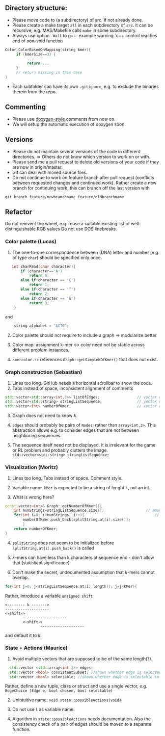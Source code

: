 ## Directory structure:
 - Please move code to (a subdirectory) of src, if not already done.
 - Please create a make target `all` in each subdirectory of `src`.
   It can be recursive, e.g. MAS/Makefile calls `make` in some subdirectory.
 - Always use option `-Wall` to g++: example warning `c++ control reaches end of non-void function
 
 ```C++
Color ColorBasedOnMapping(string kmer){
      if (kmerSize==3) {
           ...
           return ...
      }
      // return missing in this case
}
 ```
 - Each subfolder can have its own `.gitignore`, e.g. to exclude the binaries therein
   from the repo.

## Commenting
 - Please use [doxygen-style](https://github.com/mslehre/MAS/wiki/Documentation-with-doxygen) comments from now on.
 - We will setup the automatic execution of doxygen soon.

## Versions
 - Please do not maintain several versions of the code in different directories.
   => Others do not know which version to work on or with.
 - Please send me a pull request to delete old versions of your code if they are now in
   origin/master.
 - Git can deal with moved source files.
 - Do not continue to work on feature branch after pull request (conflicts between requested changes and continued work).
   Rather create a new branch for continuing work, this can branch off the last version with

```git branch feature/newbranchname feature/oldbranchname```

## Refactor
 Do not reinvent the wheel, e.g. reuse a suitable existing list of well-distinguishable RGB values
 Do not use DOS linebreaks.
 
### Color palette (Lucas)
1) The one-to-one correspondence between (DNA) letter and number (e.g. of type `char`) should be specified only once.

```C++
   int charRead(char character){
       if (character=='A')
           return 0;
       else if(character == 'C')
           return 1;
       else if(character == 'T')
           return 2;
       else if(character == 'G')
           return 3;
    }
```

   and

```C++
    string alphabet = "ACTG";
```

2) Color palette should not require to include a graph => modularize better

3) Color map: assignment k-mer <-> color need not be stable across different problem instances.

4) `kmercolor.cc` references `Graph::getSimpleKOfKmer()` that does not exist.

### Graph construction (Sebastian)
1) Lines too long. GitHub needs a horizontal scrollbar to show the code.
2) Tabs instead of space, inconsistent alignment of comments
```C++
std::vector<std::array<int,3>> listOfEdges;					// vector of edges (as array with size 3)
std::vector<std::string> stringListSequence;				// vector of strings for the sequences
std::vector<int> numberOfKmer;								// vector amount of k-mer
```
3) Graph does not need to know _k_.

4) `Edges` should probably be pairs of `Nodes`, rather than `array<int,3>`.
   This abstraction allows e.g. to consider edges that are not between neighboring sequences.

5) The sequence itself need not be displayed. It is irrelevant for the game or RL problem and probably clutters the image.
 `std::vector<std::string> stringListSequence;`


### Visualization (Moritz)

1) Lines too long. Tabs instead of space. Comment style.

2) Variable name: `kMer` is expected to be a string of lenght k, not an int.

3) What is wrong here?
```C++
const vector<int>& Graph::getNumberOfKmer(){
	int numStrings=stringListSequence.size();					// amount of sequences
	for(int i=0; i<numStrings; i++){								// for-loop to get number of k-mer
		numberOfKmer.push_back(splitString.at(i).size());
        }
	return numberOfKmer;
}
```

4) `splitString` does not seem to be initialized before `splitString.at(i).push_back()` is called

5) _k_-mers can have less than k characters at sequence end - don't allow that (statistical significance)

6) Don't make the secret, undocumented assumption that _k_-mers cannot overlap.
```C++
for(int j=0; j<stringListSequence.at(i).length(); j=j+kMer){
```
Rather, introduce a variable `unsigned shift`

```
<-------- k ------->
--------------------
<-shift->
        --------------------
        <-shift->
                --------------------
```
and default it to _k_.

### State + Actions (Maurice)
1) Avoid multiple vectors that are supposed to be of the same length(?).
```C++
  std::vector <std::array<int,3>> edges; 
  std::vector <bool> consistentSubset; //shows whether edge is selected in current subset (true=selected)
  std::vector <bool> selectable; //shows whether edge is selectable in the current subset (true=selectable)
```
Rather, define a new tuple, class or struct and use a single vector, e.g.
`EdgeChoice (Edge e, bool chosen, bool selectable)`

2) Unintuitive name: `void state::possibleActions(void)`

3) Do not use `l` as variable name.

4) Algorithm in `state::possibleActions` needs documentation.
   Also the consistency check of a pair of edges should be moved
   to a separate function.